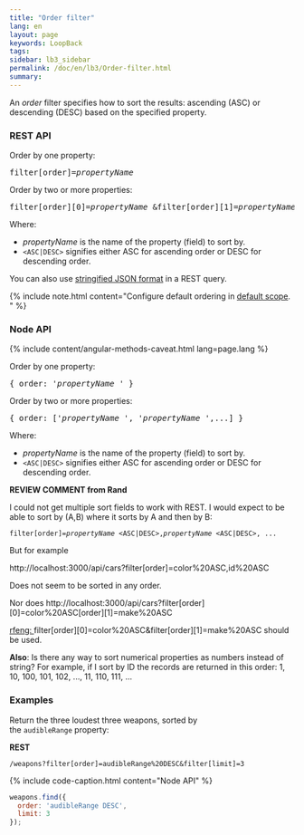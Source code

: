 ```yaml
---
title: "Order filter"
lang: en
layout: page
keywords: LoopBack
tags:
sidebar: lb3_sidebar
permalink: /doc/en/lb3/Order-filter.html
summary:
---
```


An _order_ filter specifies how to sort the results: ascending (ASC) or descending (DESC) based on the specified property.

### REST API

Order by one property: 

<pre>
filter[order]=<i>propertyName</i> <ASC|DESC>
</pre>

Order by two or more properties:

<pre>
filter[order][0]=<i>propertyName</i> <ASC|DESC>&filter[order][1]=<i>propertyName</i>=<ASC|DESC>...
</pre>

Where:

* _propertyName_ is the name of the property (field) to sort by. 
* `<ASC|DESC>` signifies either ASC for ascending order or DESC for descending order.

You can also use [stringified JSON format](Querying-data.html#using-stringified-json-in-rest-queries) in a REST query.

{% include note.html content="Configure default ordering in [default scope](Model-definition-JSON-file.html#default-scope).
" %}

### Node API

{% include content/angular-methods-caveat.html lang=page.lang %}

Order by one property:

<pre>
{ order: '<i>propertyName</i> <ASC|DESC>' }
</pre>

Order by two or more properties:

<pre>
{ order: ['<i>propertyName</i> <ASC|DESC>', '<i>propertyName</i> <ASC|DESC>',...] }
</pre>

Where:

* _propertyName_ is the name of the property (field) to sort by. 
* `<ASC|DESC>` signifies either ASC for ascending order or DESC for descending order.

<div class="sl-hidden"><strong>REVIEW COMMENT from Rand</strong><br>
  <p>I could not get multiple sort fields to work with REST. I would expect to be able to sort by (A,B) where it sorts by A and then by B:</p>
  <p><code>filter[order]=<em>propertyName</em> &lt;ASC|DESC&gt;,<em>propertyName</em> &lt;ASC|DESC&gt;, ...</code></p>
  <p>But for example</p>
  <p><a rel="nofollow">http://localhost:3000/api/cars?filter[order]=color%20ASC,id%20ASC</a></p>
  <p>Does not seem to be sorted in any order.</p>
  <p>Nor does <a rel="nofollow">http://localhost:3000/api/cars?filter[order][0]=color%20ASC[order][1]=make%20ASC</a></p>
  <p><u>rfeng: </u>filter[order][0]=color%20ASC&amp;filter[order][1]=make%20ASC should be used.</p>
  <p><strong>Also</strong>: Is there any way to sort numerical properties as numbers instead of string? For example, if I sort by ID the records are returned in this order: 1, 10, 100, 101, 102, ..., 11, 110, 111, ...</p>
</div>

### Examples

Return the three loudest three weapons, sorted by the `audibleRange` property:

**REST**

`/weapons?filter[order]=audibleRange%20DESC&filter[limit]=3`

{% include code-caption.html content="Node API" %}
```javascript
weapons.find({
  order: 'audibleRange DESC',
  limit: 3
});
```
